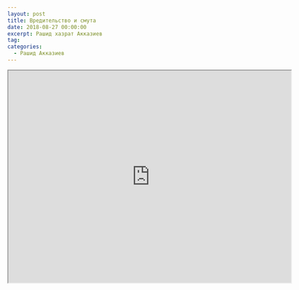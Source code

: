 ```yaml
---
layout: post
title: Вредительство и смута
date: 2018-08-27 00:00:00
excerpt: Рашид хазрат Акказиев
tag:
categories:
  - Рашид Акказиев
---
```


<iframe src="https://drive.google.com/file/d/1AurRv2IuGTNuZUXmFdX7Jx8uSDNGD3Al/preview" width="640" height="480"></iframe>